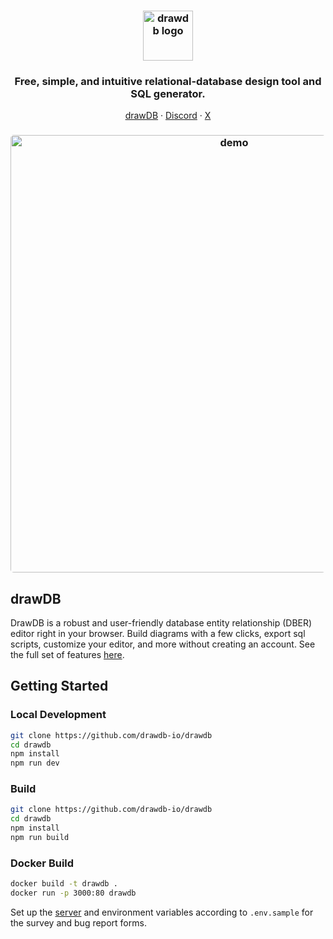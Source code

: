 <h3 align="center">
    <img width="80" alt="drawdb logo" src="./src/assets/icon-dark.png">
</h3>

<h3 align="center">Free, simple, and intuitive relational-database design tool and SQL generator.</h3>

<p align="center">
    <a href="https://drawdb.app/">drawDB</a>
    ·  
    <a href="https://discord.gg/BrjZgNrmR6">Discord</a>
    ·  
    <a href="https://x.com/drawDB_">X</a>
</p>

<h3 align="center"><img width="700" style="border-radius:5px;" alt="demo" src="drawdb.gif"></h3>

## drawDB

DrawDB is a robust and user-friendly database entity relationship (DBER) editor right in your browser. Build diagrams with a few clicks, export sql scripts, customize your editor, and more without creating an account. See the full set of features [here](https://drawdb.app/).

## Getting Started

### Local Development

```bash
git clone https://github.com/drawdb-io/drawdb
cd drawdb
npm install
npm run dev
```

### Build

```bash
git clone https://github.com/drawdb-io/drawdb
cd drawdb
npm install
npm run build
```

### Docker Build

```bash
docker build -t drawdb .
docker run -p 3000:80 drawdb
```

Set up the [server](https://github.com/drawdb-io/drawdb-server) and environment variables according to `.env.sample` for the survey and bug report forms.
